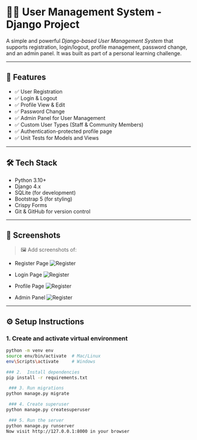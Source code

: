 # 🧑‍💼 User Management System - Django Project

A simple and powerful *Django-based User Management System* that supports registration, login/logout, profile management, password change, and an admin panel. It was built as part of a personal learning challenge.

---

## 🚀 Features

- ✅ User Registration
- ✅ Login & Logout
- ✅ Profile View & Edit
- ✅ Password Change
- ✅ Admin Panel for User Management
- ✅ Custom User Types (Staff & Community Members)
- ✅ Authentication-protected profile page
- ✅ Unit Tests for Models and Views

---

## 🛠 Tech Stack

- Python 3.10+
- Django 4.x
- SQLite (for development)
- Bootstrap 5 (for styling)
- Crispy Forms
- Git & GitHub for version control

---

## 📸 Screenshots

> 🖼 Add screenshots of:
- Register Page
 ![Register]("./sample/register.png)
- Login Page
 ![Register]("./sample/login.png)

- Profile Page
 ![Register]("./sample/profile.png)

- Admin Panel
   ![Register]("./sample/login.png)

---

## ⚙ Setup Instructions

### 1. Create and activate virtual environment
```bash
python -m venv env
source env/bin/activate  # Mac/Linux
env\Scripts\activate     # Windows

### 2.  Install dependencies
pip install -r requirements.txt

 ### 3. Run migrations
python manage.py migrate

 ### 4. Create superuser
python manage.py createsuperuser

 ### 5. Run the server
python manage.py runserver
Now visit http://127.0.0.1:8000 in your browser
